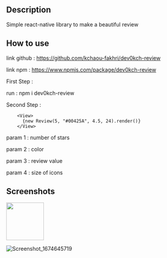 
## Description

Simple react-native library to make a beautiful review
## How to use

link github : https://github.com/kchaou-fakhri/dev0kch-review

link npm    : https://www.npmjs.com/package/dev0kch-review

First Step : 

   run : npm i dev0kch-review

Second Step : 
  
        <View>
          {new Review(5, "#00425A", 4.5, 24).render()}
        </View>

param 1 : number of stars

param 2 : color

param 3 : review value

param 4 : size of icons


## Screenshots

<img src="https://user-images.githubusercontent.com/69482318/214551880-74654b20-73fb-4b99-b3b1-db2dbdd64ab0.png"  width="100" height="100"/>

![Screenshot_1674645719](https://user-images.githubusercontent.com/69482318/214551902-1367f0c2-2f4c-4e63-9dac-f8a4d28d70b2.png)

